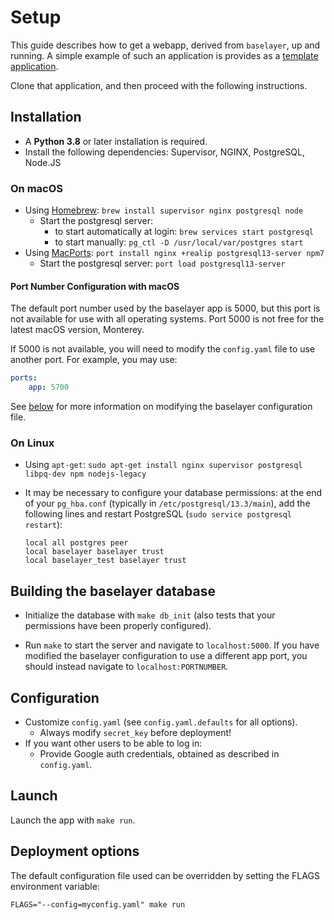# Setup

This guide describes how to get a webapp, derived from `baselayer`, up
and running. A simple example of such an application is provides as a
[template application](https://github.com/cesium-ml/baselayer_template_app).

Clone that application, and then proceed with the following instructions.

## Installation

- A **Python 3.8** or later installation is required.
- Install the following dependencies: Supervisor, NGINX, PostgreSQL, Node.JS

### On macOS

- Using [Homebrew](http://brew.sh/): `brew install supervisor nginx postgresql node`
  - Start the postgresql server:
    - to start automatically at login: `brew services start postgresql`
    - to start manually: `pg_ctl -D /usr/local/var/postgres start`
- Using [MacPorts](https://www.macports.org): `port install nginx +realip postgresql13-server npm7`
  - Start the postgresql server: `port load postgresql13-server`

#### Port Number Configuration with macOS
The default port number used by the baselayer app is 5000, but this port is not available for use with all operating systems. 
Port 5000 is not free for the latest macOS version, Monterey.

If 5000 is not available, you will need to modify the `config.yaml` file to use another port. For example, you may use:

```yaml
ports:
    app: 5700
```

See [below](#configuration) for more information on modifying the baselayer configuration file.

### On Linux

- Using `apt-get`:
  `sudo apt-get install nginx supervisor postgresql libpq-dev npm nodejs-legacy`
- It may be necessary to configure your database permissions: at
  the end of your `pg_hba.conf` (typically in `/etc/postgresql/13.3/main`),
  add the following lines and restart PostgreSQL
  (`sudo service postgresql restart`):

  ```
  local all postgres peer
  local baselayer baselayer trust
  local baselayer_test baselayer trust
  ```
  
## Building the baselayer database 

- Initialize the database with `make db_init` (also tests that your
  permissions have been properly configured).

- Run `make` to start the server and navigate to `localhost:5000`. If you have modified the baselayer configuration to use a different app port, you should instead navigate to `localhost:PORTNUMBER`.

## Configuration

- Customize `config.yaml` (see `config.yaml.defaults` for all options).
  - Always modify `secret_key` before deployment!
- If you want other users to be able to log in:
  - Provide Google auth credentials, obtained as described in `config.yaml`.

## Launch

Launch the app with `make run`.

## Deployment options

The default configuration file used can be overridden by setting the
FLAGS environment variable:

```
FLAGS="--config=myconfig.yaml" make run
```
